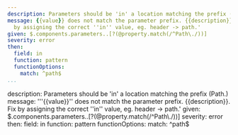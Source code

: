 ```yaml
---
description: Parameters should be 'in' a location matching the prefix (Path.)
message: {{value}} does not match the parameter prefix. {{description}}. Fix
  by assigning the correct ''in'' value, eg. header -> path.'
given: $.components.parameters..[?(@property.match(/^Path\./))]
severity: error
then:
  field: in
  function: pattern
  functionOptions:
    match: ^path$
...
```

description: Parameters should be 'in' a location matching the prefix (Path.)
message: '''{{value}}'' does not match the parameter prefix. {{description}}. Fix
  by assigning the correct ''in'' value, eg. header -> path.'
given: $.components.parameters..[?(@property.match(/^Path\./))]
severity: error
then:
  field: in
  function: pattern
  functionOptions:
    match: ^path$